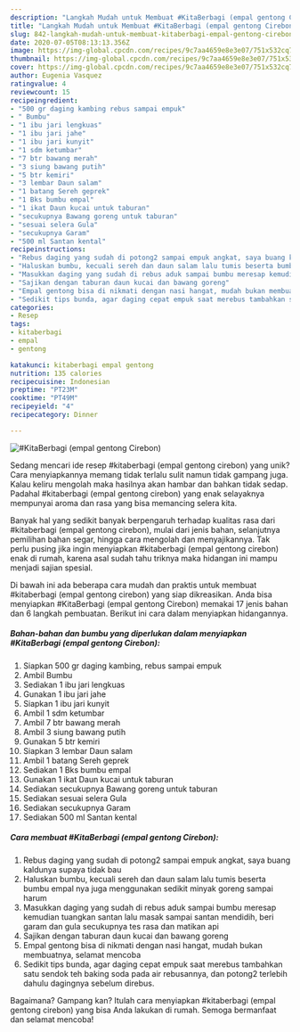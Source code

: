 ```yaml
---
description: "Langkah Mudah untuk Membuat #KitaBerbagi (empal gentong Cirebon) yang Bikin Ngiler"
title: "Langkah Mudah untuk Membuat #KitaBerbagi (empal gentong Cirebon) yang Bikin Ngiler"
slug: 842-langkah-mudah-untuk-membuat-kitaberbagi-empal-gentong-cirebon-yang-bikin-ngiler
date: 2020-07-05T08:13:13.356Z
image: https://img-global.cpcdn.com/recipes/9c7aa4659e8e3e07/751x532cq70/kitaberbagi-empal-gentong-cirebon-foto-resep-utama.jpg
thumbnail: https://img-global.cpcdn.com/recipes/9c7aa4659e8e3e07/751x532cq70/kitaberbagi-empal-gentong-cirebon-foto-resep-utama.jpg
cover: https://img-global.cpcdn.com/recipes/9c7aa4659e8e3e07/751x532cq70/kitaberbagi-empal-gentong-cirebon-foto-resep-utama.jpg
author: Eugenia Vasquez
ratingvalue: 4
reviewcount: 15
recipeingredient:
- "500 gr daging kambing rebus sampai empuk"
- " Bumbu"
- "1 ibu jari lengkuas"
- "1 ibu jari jahe"
- "1 ibu jari kunyit"
- "1 sdm ketumbar"
- "7 btr bawang merah"
- "3 siung bawang putih"
- "5 btr kemiri"
- "3 lembar Daun salam"
- "1 batang Sereh geprek"
- "1 Bks bumbu empal"
- "1 ikat Daun kucai untuk taburan"
- "secukupnya Bawang goreng untuk taburan"
- "sesuai selera Gula"
- "secukupnya Garam"
- "500 ml Santan kental"
recipeinstructions:
- "Rebus daging yang sudah di potong2 sampai empuk angkat, saya buang kaldunya supaya tidak bau"
- "Haluskan bumbu, kecuali sereh dan daun salam lalu tumis beserta bumbu empal nya juga menggunakan sedikit minyak goreng sampai harum"
- "Masukkan daging yang sudah di rebus aduk sampai bumbu meresap kemudian tuangkan santan lalu masak sampai santan mendidih, beri garam dan gula secukupnya tes rasa dan matikan api"
- "Sajikan dengan taburan daun kucai dan bawang goreng"
- "Empal gentong bisa di nikmati dengan nasi hangat, mudah bukan membuatnya, selamat mencoba"
- "Sedikit tips bunda, agar daging cepat empuk saat merebus tambahkan satu sendok teh baking soda pada air rebusannya, dan potong2 terlebih dahulu dagingnya sebelum direbus."
categories:
- Resep
tags:
- kitaberbagi
- empal
- gentong

katakunci: kitaberbagi empal gentong 
nutrition: 135 calories
recipecuisine: Indonesian
preptime: "PT23M"
cooktime: "PT49M"
recipeyield: "4"
recipecategory: Dinner

---
```



![#KitaBerbagi (empal gentong Cirebon)](https://img-global.cpcdn.com/recipes/9c7aa4659e8e3e07/751x532cq70/kitaberbagi-empal-gentong-cirebon-foto-resep-utama.jpg)

Sedang mencari ide resep #kitaberbagi (empal gentong cirebon) yang unik? Cara menyiapkannya memang tidak terlalu sulit namun tidak gampang juga. Kalau keliru mengolah maka hasilnya akan hambar dan bahkan tidak sedap. Padahal #kitaberbagi (empal gentong cirebon) yang enak selayaknya mempunyai aroma dan rasa yang bisa memancing selera kita.

Banyak hal yang sedikit banyak berpengaruh terhadap kualitas rasa dari #kitaberbagi (empal gentong cirebon), mulai dari jenis bahan, selanjutnya pemilihan bahan segar, hingga cara mengolah dan menyajikannya. Tak perlu pusing jika ingin menyiapkan #kitaberbagi (empal gentong cirebon) enak di rumah, karena asal sudah tahu triknya maka hidangan ini mampu menjadi sajian spesial.




Di bawah ini ada beberapa cara mudah dan praktis untuk membuat #kitaberbagi (empal gentong cirebon) yang siap dikreasikan. Anda bisa menyiapkan #KitaBerbagi (empal gentong Cirebon) memakai 17 jenis bahan dan 6 langkah pembuatan. Berikut ini cara dalam menyiapkan hidangannya.

<!--inarticleads1-->

##### Bahan-bahan dan bumbu yang diperlukan dalam menyiapkan #KitaBerbagi (empal gentong Cirebon):

1. Siapkan 500 gr daging kambing, rebus sampai empuk
1. Ambil  Bumbu
1. Sediakan 1 ibu jari lengkuas
1. Gunakan 1 ibu jari jahe
1. Siapkan 1 ibu jari kunyit
1. Ambil 1 sdm ketumbar
1. Ambil 7 btr bawang merah
1. Ambil 3 siung bawang putih
1. Gunakan 5 btr kemiri
1. Siapkan 3 lembar Daun salam
1. Ambil 1 batang Sereh geprek
1. Sediakan 1 Bks bumbu empal
1. Gunakan 1 ikat Daun kucai untuk taburan
1. Sediakan secukupnya Bawang goreng untuk taburan
1. Sediakan sesuai selera Gula
1. Sediakan secukupnya Garam
1. Sediakan 500 ml Santan kental




<!--inarticleads2-->

##### Cara membuat #KitaBerbagi (empal gentong Cirebon):

1. Rebus daging yang sudah di potong2 sampai empuk angkat, saya buang kaldunya supaya tidak bau
1. Haluskan bumbu, kecuali sereh dan daun salam lalu tumis beserta bumbu empal nya juga menggunakan sedikit minyak goreng sampai harum
1. Masukkan daging yang sudah di rebus aduk sampai bumbu meresap kemudian tuangkan santan lalu masak sampai santan mendidih, beri garam dan gula secukupnya tes rasa dan matikan api
1. Sajikan dengan taburan daun kucai dan bawang goreng
1. Empal gentong bisa di nikmati dengan nasi hangat, mudah bukan membuatnya, selamat mencoba
1. Sedikit tips bunda, agar daging cepat empuk saat merebus tambahkan satu sendok teh baking soda pada air rebusannya, dan potong2 terlebih dahulu dagingnya sebelum direbus.




Bagaimana? Gampang kan? Itulah cara menyiapkan #kitaberbagi (empal gentong cirebon) yang bisa Anda lakukan di rumah. Semoga bermanfaat dan selamat mencoba!
